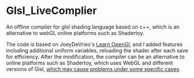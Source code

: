 # Glsl_LiveComplier
An offline complier for glsl shading language based on c++, which is an alternative to webGL online platforms such as Shadertoy.

The code is based on JoeyDeVries's [Learn OpenGl](https://learnopengl.com/), and I added features including additional uniform variables, reloading the shader after each save for efficiency. After the modification, the compiler can be an alternative to online platforms such as Shadertoy, which uses WebGL and different versions of Glsl, [which may cause problems under some specific cases](https://stackoverflow.com/questions/10383113/differences-between-glsl-and-glsl-es-2). 
